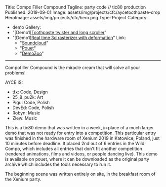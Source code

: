 ﻿Title: Compo Filler Compound
Tagline:  party code // tic80 production
Published: 2019-09-01
Image: assets/img/projects/cfc/aycetoothpaste-crop
HeroImage: assets/img/projects/cfc/hero.png
Type: Project
Category: 
  - demo
Gallery:
  - "[Demo1][Toothpaste twister and long scroller](assets/img/projects/cfc/aycetoothpaste)"
  - "[Demo1][Real time 3d rasterizer with deformation](assets/img/projects/cfc/jellycube)"
Link:
    - "[Soundcloud](https://soundcloud.com/zlewyjuzjado/zlew-robyn-infomercial0cc-from-compofiller-compound)"
    - "[Pouet](https://www.pouet.net/prod.php?which=82790)"
    - "[DemoZoo](https://demozoo.org/productions/267223/)"
---
Compofiller Compound is the miracle cream that will solve all your problems! 

AYCE IS:
-  tfx: Code, Design
- 25_8_pu2k: Art
- Pigu: Code, Polish
- DevEd: Code, Polish
- Robyn: Music
- Zlew: Music

This is a tic80 demo that was written in a week, in place of a much larger demo that was not ready for entry into a competition. This particular entry was finished in the hardware room of Xenium 2019 in Katowice, Poland, just 10 minutes before deadline. It placed 2nd out of 6 entries in the Wild Compo, which includes all entries that don't fit another competition (rendered animations, films and videos, or people dancing live). This demo is available on pouet, where it can be downloaded as the original party archive which includes the tools necessary to run it.

The beginning scene was written entirely on site, in the breakfast room of the Xenium party.